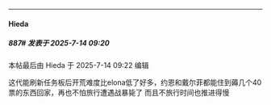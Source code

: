 ﻿
*****

####  Hieda  
##### 887#       发表于 2025-7-14 09:20

 本帖最后由 Hieda 于 2025-7-14 09:22 编辑 

这代能刷新任务板后开荒难度比elona低了好多，约恩和戴尔菲都能住到薅几个40票的东西回家，再也不怕旅行遭遇战暴毙了
而且不旅行时间也推进得慢

